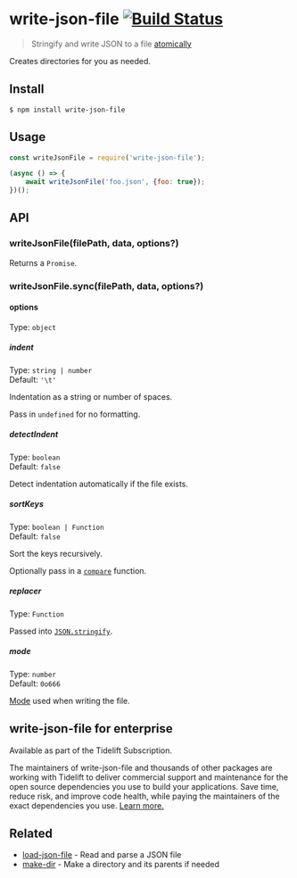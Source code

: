 # write-json-file [![Build Status](https://travis-ci.org/sindresorhus/write-json-file.svg?branch=master)](https://travis-ci.org/sindresorhus/write-json-file)

> Stringify and write JSON to a file [atomically](https://github.com/npm/write-file-atomic)

Creates directories for you as needed.

## Install

```
$ npm install write-json-file
```

## Usage

```js
const writeJsonFile = require('write-json-file');

(async () => {
	await writeJsonFile('foo.json', {foo: true});
})();
```

## API

### writeJsonFile(filePath, data, options?)

Returns a `Promise`.

### writeJsonFile.sync(filePath, data, options?)

#### options

Type: `object`

##### indent

Type: `string | number`\
Default: `'\t'`

Indentation as a string or number of spaces.

Pass in `undefined` for no formatting.

##### detectIndent

Type: `boolean`\
Default: `false`

Detect indentation automatically if the file exists.

##### sortKeys

Type: `boolean | Function`\
Default: `false`

Sort the keys recursively.

Optionally pass in a [`compare`](https://developer.mozilla.org/en-US/docs/Web/JavaScript/Reference/Global_Objects/Array/sort) function.

##### replacer

Type: `Function`

Passed into [`JSON.stringify`](https://developer.mozilla.org/en-US/docs/Web/JavaScript/Reference/Global_Objects/JSON/stringify#The_replacer_parameter).

##### mode

Type: `number`\
Default: `0o666`

[Mode](https://en.wikipedia.org/wiki/File_system_permissions#Numeric_notation) used when writing the file.

## write-json-file for enterprise

Available as part of the Tidelift Subscription.

The maintainers of write-json-file and thousands of other packages are working with Tidelift to deliver commercial support and maintenance for the open source dependencies you use to build your applications. Save time, reduce risk, and improve code health, while paying the maintainers of the exact dependencies you use. [Learn more.](https://tidelift.com/subscription/pkg/npm-write-json-file?utm_source=npm-write-json-file&utm_medium=referral&utm_campaign=enterprise&utm_term=repo)

## Related

- [load-json-file](https://github.com/sindresorhus/load-json-file) - Read and parse a JSON file
- [make-dir](https://github.com/sindresorhus/make-dir) - Make a directory and its parents if needed

